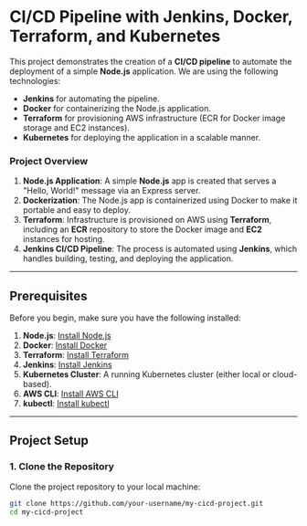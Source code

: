 # CI/CD Pipeline with Jenkins, Docker, Terraform, and Kubernetes

This project demonstrates the creation of a **CI/CD pipeline** to automate the deployment of a simple **Node.js** application. We are using the following technologies:

- **Jenkins** for automating the pipeline.
- **Docker** for containerizing the Node.js application.
- **Terraform** for provisioning AWS infrastructure (ECR for Docker image storage and EC2 instances).
- **Kubernetes** for deploying the application in a scalable manner.

### Project Overview

1. **Node.js Application**: A simple **Node.js** app is created that serves a "Hello, World!" message via an Express server.
2. **Dockerization**: The Node.js app is containerized using Docker to make it portable and easy to deploy.
3. **Terraform**: Infrastructure is provisioned on AWS using **Terraform**, including an **ECR** repository to store the Docker image and **EC2** instances for hosting.
4. **Jenkins CI/CD Pipeline**: The process is automated using **Jenkins**, which handles building, testing, and deploying the application.

---

## Prerequisites

Before you begin, make sure you have the following installed:

1. **Node.js**: [Install Node.js](https://nodejs.org/)
2. **Docker**: [Install Docker](https://www.docker.com/get-started)
3. **Terraform**: [Install Terraform](https://www.terraform.io/downloads.html)
4. **Jenkins**: [Install Jenkins](https://www.jenkins.io/doc/book/installing/)
5. **Kubernetes Cluster**: A running Kubernetes cluster (either local or cloud-based).
6. **AWS CLI**: [Install AWS CLI](https://aws.amazon.com/cli/)
7. **kubectl**: [Install kubectl](https://kubernetes.io/docs/tasks/tools/install-kubectl/)

---

## Project Setup

### 1. Clone the Repository

Clone the project repository to your local machine:

```bash
git clone https://github.com/your-username/my-cicd-project.git
cd my-cicd-project
